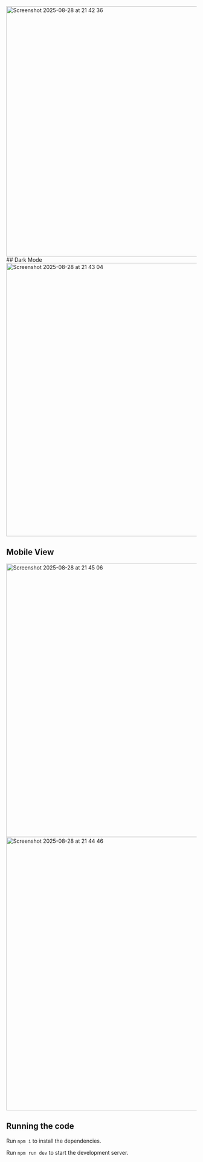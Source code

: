 <img width="1021" height="661" alt="Screenshot 2025-08-28 at 21 42 36" src="https://github.com/user-attachments/assets/ada351ba-65b6-43f7-9069-d8efc3f244ff" />
  ## Dark Mode
  <img width="1021" height="722" alt="Screenshot 2025-08-28 at 21 43 04" src="https://github.com/user-attachments/assets/b441970c-c5d4-4f59-9c7d-510f9fd56dc6" />

  ## Mobile View
  <img width="1021" height="722" alt="Screenshot 2025-08-28 at 21 45 06" src="https://github.com/user-attachments/assets/2e6e8691-0da2-47d2-b60c-9c67ac3051ca" />

<img width="1021" height="722" alt="Screenshot 2025-08-28 at 21 44 46" src="https://github.com/user-attachments/assets/00f3b3b3-695a-4e42-8762-975854e39bb2" />

 
  ## Running the code


  Run `npm i` to install the dependencies.

  Run `npm run dev` to start the development server.
  

